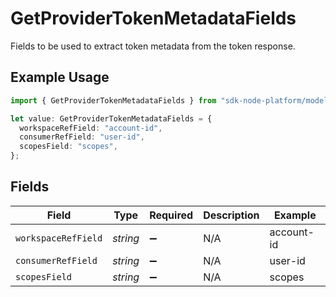 # GetProviderTokenMetadataFields

Fields to be used to extract token metadata from the token response.

## Example Usage

```typescript
import { GetProviderTokenMetadataFields } from "sdk-node-platform/models/operations";

let value: GetProviderTokenMetadataFields = {
  workspaceRefField: "account-id",
  consumerRefField: "user-id",
  scopesField: "scopes",
};
```

## Fields

| Field               | Type                | Required            | Description         | Example             |
| ------------------- | ------------------- | ------------------- | ------------------- | ------------------- |
| `workspaceRefField` | *string*            | :heavy_minus_sign:  | N/A                 | account-id          |
| `consumerRefField`  | *string*            | :heavy_minus_sign:  | N/A                 | user-id             |
| `scopesField`       | *string*            | :heavy_minus_sign:  | N/A                 | scopes              |
